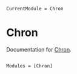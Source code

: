 ```@meta
CurrentModule = Chron
```

# Chron

Documentation for [Chron](https://github.com/brenhinkeller/Chron.jl).

```@index
```

```@autodocs
Modules = [Chron]
```
